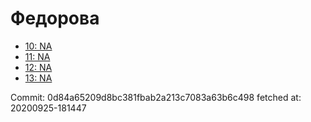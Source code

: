 # Федорова
- [10: NA](10.md)
- [11: NA](11.md)
- [12: NA](12.md)
- [13: NA](13.md)

Commit: 0d84a65209d8bc381fbab2a213c7083a63b6c498
 fetched at: 20200925-181447
